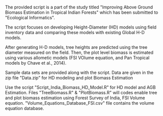 The provided script is a part of the study titled "Improving Above Ground Biomass Estimation in Tropical Indian Forests" which has been submitted to "Ecological Informatics".

The script focuses on developing Height-Diameter (HD) models using field inventory data and comparing these models with existing Global H-D models.

After generating H-D models, tree heights are predicted using the tree diameter measured on the field. Then, the plot level biomass is estimated using various allometic models (FSI VOlume equation, and Pan Tropical models by Chave et al., 2014). 

Sample data sets are provided along with the script. Data are given in the zip file "Data.zip"  for HD modeling and plot Biomass Estimation

Use the script "Script_India_Biomass_HD_Model.R" for HD model and AGB Estimation. Files "TreeBiomass.R" & "PlotBiomass.R" will codes enable tree and plot biomass estimation using Forest Survey of India, FSI Volume equation. "Volume_Equations_Database_FSI.csv" file contains the volume equation database.
